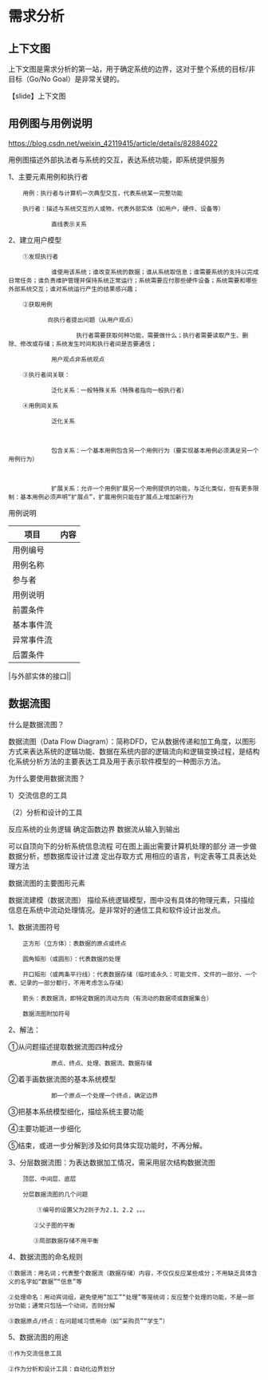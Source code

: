 # 需求分析

## 上下文图

上下文图是需求分析的第一站，用于确定系统的边界，这对于整个系统的目标/非目标（Go/No Goal）是非常关键的。

【slide】上下文图

## 用例图与用例说明

https://blog.csdn.net/weixin_42119415/article/details/82884022

用例图描述外部执法者与系统的交互，表达系统功能，即系统提供服务

1、主要元素用例和执行者

        用例：执行者与计算机一次典型交互，代表系统某一完整功能

        执行者：描述与系统交互的人或物，代表外部实体（如用户，硬件、设备等）

                直线表示关系

2、建立用户模型

        ①发现执行者

                谁使用该系统；谁改变系统的数据；谁从系统取信息；谁需要系统的支持以完成日常任务；谁负责维护管理并保持系统正常运行；系统需要应付那些硬件设备；系统需要和哪些外部系统交互；谁对系统运行产生的结果感兴趣；

        ②获取用例

               向执行者提出问题（从用户观点）

                       执行者需要获取何种功能，需要做什么；执行者需要读取产生、删除、修改或存储；系统发生时间和执行者间是否要通信；

                用户观点非系统观点

        ③执行者间关联：

                泛化关系：一般特殊关系（特殊者指向一般执行者）

        ④用例间关系

                泛化关系



                包含关系：一个基本用例包含另一个用例行为（要实现基本用例必须满足另一个用例行为）



                扩展关系：允许一个用例扩展另一个用例提供的功能，与泛化类似，但有更多限制：基本用例必须声明“扩展点”，扩展用例只能在扩展点上增加新行为


用例说明

|项目|内容|
|--|--|
|用例编号||
|用例名称||
|参与者||
|用例说明||
|前置条件||
|基本事件流||
|异常事件流||
|后置条件||



|与外部实体的接口||
## 数据流图
什么是数据流图？

数据流图（Data Flow Diagram）：简称DFD，它从数据传递和加工角度，以图形方式来表达系统的逻辑功能、数据在系统内部的逻辑流向和逻辑变换过程，是结构化系统分析方法的主要表达工具及用于表示软件模型的一种图示方法。

为什么要使用数据流图？

1）交流信息的工具

（2）分析和设计的工具

反应系统的业务逻辑
确定函数边界
数据流从输入到输出

可以自顶向下的分析系统信息流程
可在图上画出需要计算机处理的部分
进一步做数据分析，想数据库设计过渡
定出存取方式
用相应的语言，判定表等工具表达处理方法

数据流图的主要图形元素

 数据流建模（数据流图）
    描绘系统逻辑模型，图中没有具体的物理元素，只描绘信息在系统中流动处理情况。是非常好的通信工具和软件设计出发点。

1、数据流图符号

        正方形（立方体）：表数据的原点或终点

        圆角矩形（或圆形）：代表数据的处理

        开口矩形（或两条平行线）：代表数据存储（临时或永久：可能文件、文件的一部分、一个表、记录的一部分都行，不用考虑怎么存储）

        箭头：表数据流，即特定数据的流动方向（有流动的数据项或数据集合）

        数据流图附加符号



2、解法：

①从问题描述提取数据流图四种成分

                原点、终点、处理、数据流、数据存储

②着手画数据流图的基本系统模型

                即一个原点一个处理一个终点，确定边界

③把基本系统模型细化，描绘系统主要功能

④主要功能进一步细化

⑤结束，或进一步分解到涉及如何具体实现功能时，不再分解。

3、分层数据流图：为表达数据加工情况，需采用层次结构数据流图

        顶层、中间层、底层

        分层数据流图的几个问题

            ①编号的设置父为2则子为2.1、2.2 。。。

           ②父子图的平衡

           ③局部数据存储不用平衡

4、数据流图的命名规则

    ①数据流：用名词；代表整个数据流（数据存储）内容，不仅仅反应某些成分；不用缺乏具体含义的名字如“数据”“信息”等

    ②处理命名：用动宾词组，避免使用“加工”“处理”等笼统词；反应整个处理的功能，不是一部分功能；通常只包括一个动词，否则分解

    ③数据原点/终点：在问题域习惯用命（如“采购员”“学生”）

5、数据流图的用途

    ①作为交流信息工具

    ②作为分析和设计工具：自动化边界划分


